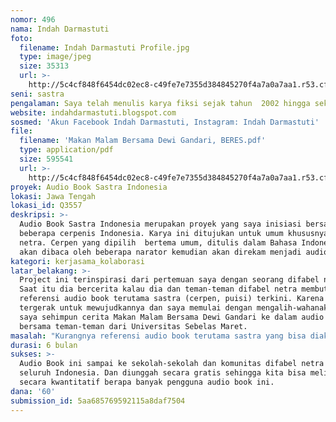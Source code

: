 ```yaml
---
nomor: 496
nama: Indah Darmastuti
foto:
  filename: Indah Darmastuti Profile.jpg
  type: image/jpeg
  size: 35313
  url: >-
    http://5c4cf848f6454dc02ec8-c49fe7e7355d384845270f4a7a0a7aa1.r53.cf2.rackcdn.com/b8402002-d723-40e2-816f-df725231cac4/Indah%20Darmastuti%20Profile.jpg
seni: sastra
pengalaman: Saya telah menulis karya fiksi sejak tahun  2002 hingga sekarang
website: indahdarmastuti.blogspot.com
sosmed: 'Akun Facebook Indah Darmastuti, Instagram: Indah Darmastuti'
file:
  filename: 'Makan Malam Bersama Dewi Gandari, BERES.pdf'
  type: application/pdf
  size: 595541
  url: >-
    http://5c4cf848f6454dc02ec8-c49fe7e7355d384845270f4a7a0a7aa1.r53.cf2.rackcdn.com/8f311026-0113-4daa-b226-88001c77af81/Makan%20Malam%20Bersama%20Dewi%20Gandari,%20BERES.pdf
proyek: Audio Book Sastra Indonesia
lokasi: Jawa Tengah
lokasi_id: Q3557
deskripsi: >-
  Audio Book Sastra Indonesia merupakan proyek yang saya inisiasi bersama
  beberapa cerpenis Indonesia. Karya ini ditujukan untuk umum khususnya difabel
  netra. Cerpen yang dipilih  bertema umum, ditulis dalam Bahasa Indonesia dan
  akan dibaca oleh beberapa narator kemudian akan direkam menjadi audio book. 
kategori: kerjasama_kolaborasi
latar_belakang: >-
  Project ini terinspirasi dari pertemuan saya dengan seorang difabel netra.
  Saat itu dia bercerita kalau dia dan teman-teman difabel netra membutuhkan
  referensi audio book terutama sastra (cerpen, puisi) terkini. Karena itu saya
  tergerak untuk mewujudkannya dan saya memulai dengan mengalih-wahanakan buku
  saya sehimpun cerita Makan Malam Bersama Dewi Gandari ke dalam audio book
  bersama teman-teman dari Universitas Sebelas Maret. 
masalah: "Kurangnya referensi audio book terutama sastra yang bisa diakses gratis oleh teman-teman difabel netra. Jadi saya pikir audio book ini memiliki urgensi. \r\nDan sastra bisa meluaskan imajinasi dan wacana berpikir mereka untuk melihat dan memaknai kehidupan lebih dalam."
durasi: 6 bulan
sukses: >-
  Audio Book ini sampai ke sekolah-sekolah dan komunitas difabel netra di
  seluruh Indonesia. Dan diunggah secara gratis sehingga kita bisa melihat
  secara kwantitatif berapa banyak pengguna audio book ini.
dana: '60'
submission_id: 5aa685769592115a8daf7504
---
```

